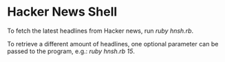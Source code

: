 # Hacker News Shell

To fetch the latest headlines from Hacker news, run _ruby hnsh.rb_. 

To retrieve a different amount of headlines, one optional parameter can be
passed to the program, e.g.: _ruby hnsh.rb 15_.

